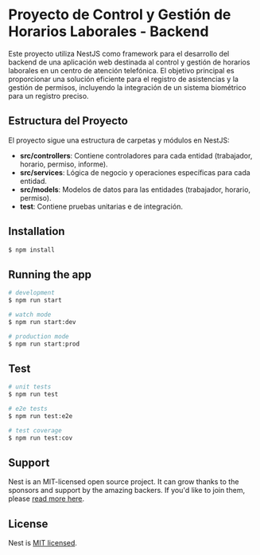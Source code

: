 <!-- <p align="center">
  <a href="http://nestjs.com/" target="blank"><img src="https://nestjs.com/img/logo-small.svg" width="200" alt="Nest Logo" /></a>
</p> -->

# Proyecto de Control y Gestión de Horarios Laborales - Backend

Este proyecto utiliza NestJS como framework para el desarrollo del backend de una aplicación web destinada al control y gestión de horarios laborales en un centro de atención telefónica. El objetivo principal es proporcionar una solución eficiente para el registro de asistencias y la gestión de permisos, incluyendo la integración de un sistema biométrico para un registro preciso.

## Estructura del Proyecto

El proyecto sigue una estructura de carpetas y módulos en NestJS:

- **src/controllers**: Contiene controladores para cada entidad (trabajador, horario, permiso, informe).
- **src/services**: Lógica de negocio y operaciones específicas para cada entidad.
- **src/models**: Modelos de datos para las entidades (trabajador, horario, permiso).
- **test**: Contiene pruebas unitarias e de integración.

## Installation

```bash
$ npm install
```

## Running the app

```bash
# development
$ npm run start

# watch mode
$ npm run start:dev

# production mode
$ npm run start:prod
```

## Test

```bash
# unit tests
$ npm run test

# e2e tests
$ npm run test:e2e

# test coverage
$ npm run test:cov
```

## Support

Nest is an MIT-licensed open source project. It can grow thanks to the sponsors and support by the amazing backers. If you'd like to join them, please [read more here](https://docs.nestjs.com/support).

## License

Nest is [MIT licensed](LICENSE).
